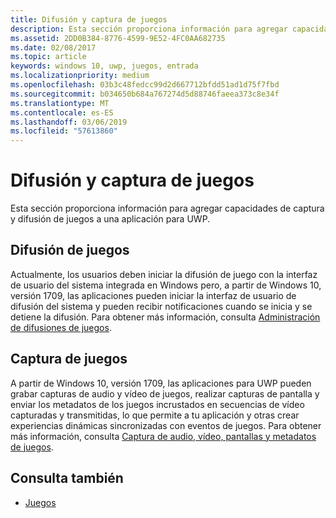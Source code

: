 ```yaml
---
title: Difusión y captura de juegos
description: Esta sección proporciona información para agregar capacidades de captura y difusión de juegos a una aplicación para UWP.
ms.assetid: 2DD0B384-8776-4599-9E52-4FC0AA682735
ms.date: 02/08/2017
ms.topic: article
keywords: windows 10, uwp, juegos, entrada
ms.localizationpriority: medium
ms.openlocfilehash: 03b3c48fedcc99d2d667712bfdd51ad1d75f7fbd
ms.sourcegitcommit: b034650b684a767274d5d88746faeea373c8e34f
ms.translationtype: MT
ms.contentlocale: es-ES
ms.lasthandoff: 03/06/2019
ms.locfileid: "57613860"
---
```

# <a name="game-broadcast-and-capture"></a>Difusión y captura de juegos

Esta sección proporciona información para agregar capacidades de captura y difusión de juegos a una aplicación para UWP.

## <a name="game-broadcasting"></a>Difusión de juegos
Actualmente, los usuarios deben iniciar la difusión de juego con la interfaz de usuario del sistema integrada en Windows pero, a partir de Windows 10, versión 1709, las aplicaciones pueden iniciar la interfaz de usuario de difusión del sistema y pueden recibir notificaciones cuando se inicia y se detiene la difusión. Para obtener más información, consulta [Administración de difusiones de juegos](manage-game-broadcasting.md).

## <a name="game-capture"></a>Captura de juegos
A partir de Windows 10, versión 1709, las aplicaciones para UWP pueden grabar capturas de audio y vídeo de juegos, realizar capturas de pantalla y enviar los metadatos de los juegos incrustados en secuencias de vídeo capturadas y transmitidas, lo que permite a tu aplicación y otras crear experiencias dinámicas sincronizadas con eventos de juegos. Para obtener más información, consulta [Captura de audio, vídeo, pantallas y metadatos de juegos](capture-game-audio-video-screenshots-and-metadata.md).



## <a name="see-also"></a>Consulta también

* [Juegos](index.md)